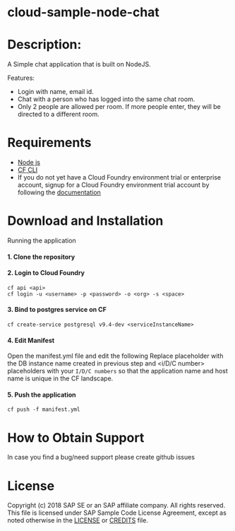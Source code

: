 # cloud-sample-node-chat

# Description: 
A Simple chat application that is built on NodeJS.

Features:
* Login with name, email id.
* Chat with a person who has logged into the same chat room. 
* Only 2 people are allowed per room. If more people enter, they will be directed to a different room.

# Requirements
- [Node js](https://nodejs.org/en/download/)
- [CF CLI](https://help.sap.com/viewer/65de2977205c403bbc107264b8eccf4b/Cloud/en-US/4ef907afb1254e8286882a2bdef0edf4.html)
- If you do not yet have a Cloud Foundry environment trial or enterprise account, signup for a Cloud Foundry environment trial account by following the [documentation](https://help.sap.com/viewer/65de2977205c403bbc107264b8eccf4b/Cloud/en-US/76e79d62fa0149d5aa7b0698c9a33687.html)
   
# Download and Installation
Running the application

#### 1. Clone the repository
#### 2. Login to Cloud Foundry

```
cf api <api>
cf login -u <username> -p <password> -o <org> -s <space>
```
#### 3. Bind to postgres service on CF
```
cf create-service postgresql v9.4-dev <serviceInstanceName>
```
#### 4. Edit Manifest

Open the manifest.yml file and edit the following
Replace <serviceInstanceName> placeholder with the DB instance name created in previous step and <i/D/C number> placeholders with your ```I/D/C numbers``` so that the application name and host name is unique in the CF landscape.

#### 5. Push the application

```cf push -f manifest.yml```

# How to Obtain Support

In case you find a bug/need support please create github issues

# License

Copyright (c) 2018 SAP SE or an SAP affiliate company. All rights reserved. This file is licensed under SAP Sample Code License Agreement, except as noted otherwise in the [LICENSE](/LICENSE) or [CREDITS](/CREDITS) file.
